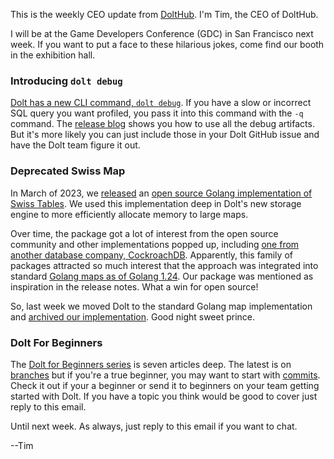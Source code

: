 This is the weekly CEO update from [DoltHub](https://www.dolthub.com/). I'm Tim, the CEO of DoltHub. 

I will be at the Game Developers Conference (GDC) in San Francisco next week. If you want to put a face to these hilarious jokes, come find our booth in the exhibition hall. 

### Introducing `dolt debug`

[Dolt has a new CLI command, `dolt debug`](https://www.dolthub.com/blog/2025-03-13-dolt-debug-cmd/). If you have a slow or incorrect SQL query you want profiled, you pass it into this command with the `-q` command. The [release blog](https://www.dolthub.com/blog/2025-03-13-dolt-debug-cmd/) shows you how to use all the debug artifacts. But it's more likely you can just include those in your Dolt GitHub issue and have the Dolt team figure it out. 

### Deprecated Swiss Map

In March of 2023, we [released](https://www.dolthub.com/blog/2023-03-28-swiss-map/) an [open source Golang implementation of Swiss Tables](https://github.com/dolthub/swiss). We used this implementation deep in Dolt's new storage engine to more efficiently allocate memory to large maps. 

Over time, the package got a lot of interest from the open source community and other implementations popped up, including [one from another database company, CockroachDB](https://github.com/cockroachdb/swiss). Apparently, this family of packages attracted so much interest that the approach was integrated into standard [Golang maps as of Golang 1.24](https://go.dev/blog/swisstable). Our package was mentioned as inspiration in the release notes. What a win for open source!

So, last week we moved Dolt to the standard Golang map implementation and [archived our implementation](https://www.dolthub.com/blog/2025-03-07-archiving-the-dolthub-swiss-github-repository/). Good night sweet prince.

### Dolt For Beginners

The [Dolt for Beginners series](https://www.dolthub.com/blog/?q=beginners) is seven articles deep. The latest is on [branches](https://www.dolthub.com/blog/2025-03-10-dolt-basics-branches/) but if you're a true beginner, you may want to start with [commits](https://www.dolthub.com/blog/2025-03-03-dolt-basics-commits/). Check it out if your a beginner or send it to beginners on your team getting started with Dolt. If you have a topic you think would be good to cover just reply to this email.

Until next week. As always, just reply to this email if you want to chat.

--Tim